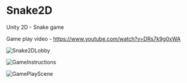 # Snake2D
Unity 2D - Snake game


Game play video - https://www.youtube.com/watch?v=DRs7k9g0xWA


![Snake2DLobby](https://github.com/KoushikaVasudevan/Snake2D/assets/10025387/46dd4154-23bc-4f07-97e3-6ca1089f0a21)


![GameInstructions](https://github.com/KoushikaVasudevan/Snake2D/assets/10025387/a4345ccb-bb58-4ac4-aec8-f39cbec6e288)


![GamePlayScene](https://github.com/KoushikaVasudevan/Snake2D/assets/10025387/3e47c764-84cd-4fb5-8e17-e01b79abd038)
